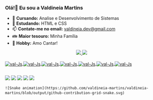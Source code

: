 ### **Olá!👋 Eu sou a Valdineia Martins**

- 🌺 **Cursando:** Analise e Desenvolvimento de Sistemas
- 🌻 **Estudando:** HTML e CSS
- 📫 **Contate-me no email:** valdineia.dev@gmail.com
- 👪 **Maior tesouro:** Minha Família
- 🎤 **Hobby:** Amo Cantar!

<div align="center">
  <a href="https://github.com/valdineia-martins">
  <img height="180em" src="https://github-readme-stats.vercel.app/api?username=valdineia-martins&show_icons=true&theme=dark&include_all_commits=true&count_private=true"/>
  <img height="180em" src="https://github-readme-stats.vercel.app/api/top-langs/?username=valdineia-martins&theme=blue-green"/>
</div>

  
  <div style="display: inline_block"><br>
           <img align="center" alt="val-Js" height="30" width="40" src="https://cdn.jsdelivr.net/gh/devicons/devicon/icons/github/github-original.svg" />
           <img align="center" alt="val-Js" height="30" width="40" src="https://cdn.jsdelivr.net/gh/devicons/devicon/icons/photoshop/photoshop-plain.svg" />
           <img align="center" alt="val-Js" height="30" width="40" src="https://cdn.jsdelivr.net/gh/devicons/devicon/icons/windows8/windows8-original.svg" /> 
           <img align="center" alt="val-Js" height="30" width="40" src="https://cdn.jsdelivr.net/gh/devicons/devicon/icons/css3/css3-original.svg" />
           <img align="center" alt="val-Js" height="30" width="40" src="https://cdn.jsdelivr.net/gh/devicons/devicon/icons/html5/html5-original.svg" />
           <img align="center" alt="val-Js" height="30" width="40" src="https://cdn.jsdelivr.net/gh/devicons/devicon/icons/javascript/javascript-original.svg" />
          <img align="center" alt="val-Js" height="30" width="40" src="https://cdn.jsdelivr.net/gh/devicons/devicon/icons/visualstudio/visualstudio-plain.svg" />
 </div>
  
  
  ##
  
  <div>
    <a href="https://www.instagram.com/vmartins_dev/" target="_blank"><img src="https://img.shields.io/badge/Facebook-1877F2?style=for-the-badge&logo=facebook&logoColor=white" target="_blank"></a> 
     <a href="https://www.facebook.com/vmartiins.oficial/" target="_blank"><img src="https://img.shields.io/badge/Instagram-E4405F?style=for-the-badge&logo=instagram&logoColor=white" target="_blank"></a> 
     <a href="https://www.linkedin.com/in/valdineia-martins-16661a21b/" target="_blank"><img src="https://img.shields.io/badge/LinkedIn-0077B5?style=for-the-badge&logo=linkedin&logoColor=white" target="_blank"></a> 
     <a href="https://discord.com/channels/@me/898652202992820234" target="_blank"><img src="https://img.shields.io/badge/Discord-7289DA?style=for-the-badge&logo=discord&logoColor=white" target="_blank"></a>
     <a href="https://mail.google.com/mail/u/2/#inbox" target="_blank"><img src="https://img.shields.io/badge/Gmail-D14836?style=for-the-badge&logo=gmail&logoColor=white" target="_blank"></a>
    
    ![Snake animation](https://github.com/valdineia-martins/valdineia-martins/blob/output/github-contribution-grid-snake.svg)
 
  </div>
